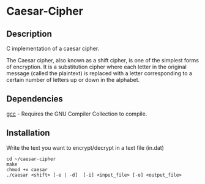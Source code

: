 # Caesar-Cipher 

## Description

C implementation of a caesar cipher.

The Caesar cipher, also known as a shift cipher, is one of the simplest forms of encryption. It is a substitution cipher where each letter in the original message (called the plaintext) is replaced with a letter corresponding to a certain number of letters up or down in the alphabet.

## Dependencies

  [gcc](https://gcc.gnu.org/) - Requires the GNU Compiler Collection to compile.
  
## Installation
  
  Write the text you want to encrypt/decrypt in a text file (in.dat)
  
  	cd ~/caesar-cipher
   	make
   	chmod +x caesar
    ./caesar <shift> [-e | -d]  [-i] <input_file> [-o] <output_file>
  
  

  
  
  


